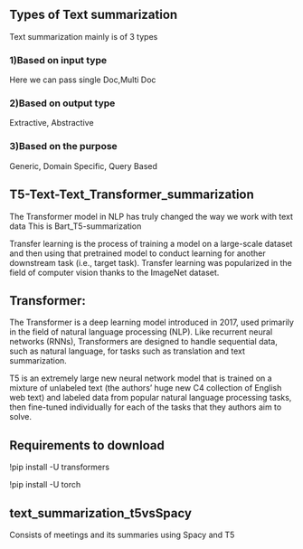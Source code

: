 ## Types of Text summarization
Text summarization mainly is of 3 types
### 1)Based on input type
Here we can pass single Doc,Multi Doc
### 2)Based on output type
Extractive, Abstractive
### 3)Based on the purpose
Generic, Domain Specific, Query Based

## T5-Text-Text_Transformer_summarization
The Transformer model in NLP has truly changed the way we work with text data
This is Bart_T5-summarization

Transfer learning is the process of training a model on a large-scale dataset and then using that pretrained model to conduct learning for another downstream task (i.e., target task). Transfer learning was popularized in the field of computer vision thanks to the ImageNet dataset.

## Transformer: 

The Transformer is a deep learning model introduced in 2017, used primarily in the field of natural language processing (NLP). Like recurrent neural networks (RNNs), Transformers are designed to handle sequential data, such as natural language, for tasks such as translation and text summarization. 

T5 is an extremely large new neural network model that is trained on a mixture of unlabeled text (the authors’ huge new C4 collection of English web text) and labeled data from popular natural language processing tasks, then fine-tuned individually for each of the tasks that they authors aim to solve. 

## Requirements to download
!pip install -U transformers

!pip install -U torch

## text_summarization_t5vsSpacy
Consists of meetings and its summaries using Spacy and T5
